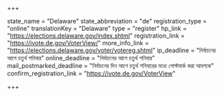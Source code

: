 +++

state_name = "Delaware"
state_abbreviation = "de"
registration_type = "online"
translationKey = "Delaware"
type = "register"
hp_link = "https://elections.delaware.gov/index.shtml"
registration_link = "https://ivote.de.gov/VoterView/"
more_info_link = "https://elections.delaware.gov/voter/votereg.shtml"
ip_deadline = "নির্বাচনের আগে চতুর্থ শনিবার"
online_deadline = "নির্বাচনের আগে চতুর্থ শনিবার"
mail_postmarked_deadline = "নির্বাচনের দিন আগে চতুর্থ শনিবারের মধ্যে পোস্টমার্ক করা আবশ্যক"
confirm_registration_link = "https://ivote.de.gov/VoterView"

+++
